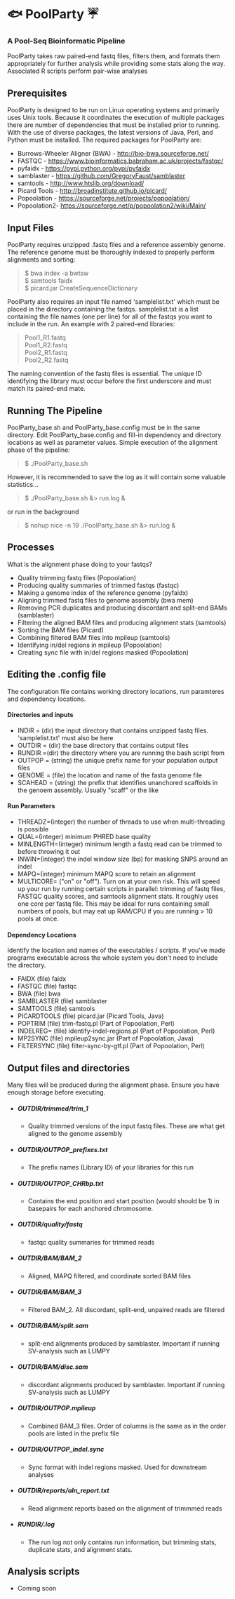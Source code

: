 # :fish: PoolParty :umbrella:

### A Pool-Seq Bioinformatic Pipeline

PoolParty takes raw paired-end fastq files, filters them, and formats them appropriately for further analysis while providing some stats along the way. Associated R scripts perform pair-wise analyses

## Prerequisites

PoolParty is designed to be run on Linux operating systems and primarily uses Unix tools. Because it coordinates the execution of multiple packages there are number of dependencies that must be installed prior to running. With the use of diverse packages, the latest versions of Java, Perl, and Python must be installed. The required packages for PoolParty are:

- Burrows-Wheeler Aligner (BWA) - http://bio-bwa.sourceforge.net/  
- FASTQC - https://www.bioinformatics.babraham.ac.uk/projects/fastqc/  
- pyfaidx - https://pypi.python.org/pypi/pyfaidx  
- samblaster - https://github.com/GregoryFaust/samblaster  
- samtools - http://www.htslib.org/download/  
- Picard Tools - http://broadinstitute.github.io/picard/  
- Popoolation - https://sourceforge.net/projects/popoolation/  
- Popoolation2- https://sourceforge.net/p/popoolation2/wiki/Main/  

## Input Files

PoolParty requires unzipped .fastq files and a reference assembly genome. The reference genome must be thoroughly indexed to properly perform alignments and sorting:

> $ bwa index -a bwtsw  
> $ samtools faidx  
> $ picard.jar CreateSequenceDictionary  

PoolParty also requires an input file named 'samplelist.txt' which must be placed in the directory containing the fastqs. samplelist.txt is a list containing the file names (one per line) for all of the fastqs you want to include in the run. An example with 2 paired-end libraries:

>Pool1_R1.fastq  
>Pool1_R2.fastq  
>Pool2_R1.fastq  
>Pool2_R2.fastq  

The naming convention of the fastq files is essential. The unique ID identifying the library must occur before the first underscore and must match its paired-end mate. 

## Running The Pipeline 

PoolParty_base.sh and PoolParty_base.config must be in the same directory. Edit PoolParty_base.config and fill-in dependency and directory locations as well as parameter values. Simple execution of the alignment phase of the pipeline:

> $ ./PoolParty_base.sh

However, it is recommended to save the log as it will contain some valuable statistics...

> $ ./PoolParty_base.sh &> run.log &

or run in the background 

> $ nohup nice -n 19 ./PoolParty_base.sh &> run.log &

## Processes

What is the alignment phase doing to your fastqs? 

- Quality trimming fastq files (Popoolation)  
- Producing quality summaries of trimmed fastqs (fastqc)  
- Making a genome index of the reference genome (pyfaidx)  
- Aligning trimmed fastq files to genome assembly (bwa mem)  
- Removing PCR duplicates and producing discordant and split-end BAMs (samblaster)  
- Filtering the aligned BAM files and producing alignment stats (samtools)  
- Sorting the BAM files (Picard)  
- Combining filtered BAM files into mpileup (samtools)  
- Identifying in/del regions in mpileup (Popoolation)  
- Creating sync file with in/del regions masked (Popoolation)  

## Editing the .config file

The configuration file contains working directory locations, run paramteres and dependency locations.

#### Directories and inputs

- INDIR = (dir) the input directory that contains unzipped fastq files. 'samplelist.txt' must also be here
- OUTDIR = (dir) the base directory that contains output files  
- RUNDIR =(dir) the directory where you are running the bash script from  
- OUTPOP = (string) the unique prefix name for your population output files  
- GENOME = (file) the location and name of the fasta genome file
- SCAHEAD = (string) the prefix that identifies unanchored scaffolds in the genoem assembly. Usually "scaff" or the like  

#### Run Parameters

- THREADZ=(integer) the number of threads to use when multi-threading is possible  
- QUAL=(integer) minimum PHRED base quality 
- MINLENGTH=(integer) minimum length a fastq read can be trimmed to before throwing it out 
- INWIN=(integer) the indel window size (bp) for masking SNPS around an indel 
- MAPQ=(integer) minimum MAPQ score to retain an alignment 
- MULTICORE= ("on" or "off"). Turn on at your own risk. This will speed up your run by running certain scripts in parallel:
   trimming of fastq files, FASTQC quality scores, and samtools alignment stats. It roughly uses one core per fastq file. This may be      ideal for runs containing small numbers of pools, but may eat up RAM/CPU if you are running > 10 pools at once.  
   
#### Dependency Locations
Identify the location and names of the executables / scripts.  If you've made programs executable across the whole system you don't need to include the directory.

- FAIDX (file) faidx  
- FASTQC (file) fastqc  
- BWA (file) bwa  
- SAMBLASTER (file) samblaster  
- SAMTOOLS (file) samtools  
- PICARDTOOLS (file) picard.jar (Picard Tools, Java)  
- POPTRIM (file) trim-fastq.pl (Part of Popoolation, Perl)  
- INDELREG= (file) identify-indel-regions.pl (Part of Popoolation, Perl)  
- MP2SYNC (file) mpileup2sync.jar (Part of Popoolation, Java)  
- FILTERSYNC (file) filter-sync-by-gtf.pl (Part of Popoolation, Perl)  

## Output files and directories
Many files will be produced during the alignment phase. Ensure you have enough storage before executing.

- ##### OUTDIR/trimmed/trim_1  
  - Quality trimmed versions of the input fastq files. These are what get aligned to the genome assembly 

- ##### OUTDIR/OUTPOP_prefixes.txt  
  - The prefix names (Library ID) of your libraries for this run 

- ##### OUTDIR/OUTPOP_CHRbp.txt  
  - Contains the end position and start position (would should be 1) in basepairs for each anchored chromosome.

- ##### OUTDIR/quality/fastq  
  - fastqc quality summaries for trimmed reads  

- ##### OUTDIR/BAM/BAM_2  
  - Aligned, MAPQ filtered, and coordinate sorted BAM files  

- ##### OUTDIR/BAM/BAM_3  
  - Filtered BAM_2. All discordant, split-end, unpaired reads are filtered   

- ##### OUTDIR/BAM/split.sam  
  - split-end alignments produced by samblaster. Important if running SV-analysis such as LUMPY

- ##### OUTDIR/BAM/disc.sam  
  - discordant alignments produced by samblaster. Important if running SV-analysis such as LUMPY  

- ##### OUTDIR/OUTPOP.mpileup  
  - Combined BAM_3 files. Order of columns is the same as in the order pools are listed in the prefix file  

- ##### OUTDIR/OUTPOP_indel.sync  
  - Sync format with indel regions masked. Used for downstream analyses  

- ##### OUTDIR/reports/aln_report.txt
  - Read alignment reports based on the alignment of trimmmed reads
  
- ##### RUNDIR/.log
  - The run log not only contains run information, but trimming stats, duplicate stats, and alignment stats.
    
 ## Analysis scripts

- Coming soon
